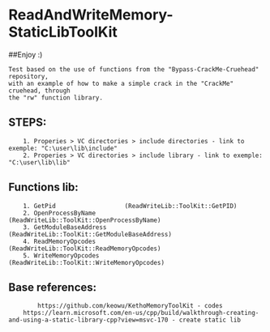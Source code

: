 # ReadAndWriteMemory-StaticLibToolKit

##Enjoy :)
 
 	Test based on the use of functions from the "Bypass-CrackMe-Cruehead" repository, 
	with an example of how to make a simple crack in the "CrackMe" cruehead, through 
	the "rw" function library. 
	
		
## STEPS:
	
		1. Properies > VC directories > include directories - link to exemple: "C:\user\lib\include"
		2. Properies > VC directories > include library - link to exemple: "C:\user\lib\lib"
    
## Functions lib:
		
		1. GetPid					(ReadWriteLib::ToolKit::GetPID)
		2. OpenProcessByName				(ReadWriteLib::ToolKit::OpenProcessByName)
		3. GetModuleBaseAddress				(ReadWriteLib::ToolKit::GetModuleBaseAddress)
		4. ReadMemoryOpcodes				(ReadWriteLib::ToolKit::ReadMemoryOpcodes)
		5. WriteMemoryOpcodes				(ReadWriteLib::ToolKit::WriteMemoryOpcodes)

## Base references:

    		https://github.com/keowu/KethoMemoryToolKit - codes 
		https://learn.microsoft.com/en-us/cpp/build/walkthrough-creating-and-using-a-static-library-cpp?view=msvc-170 - create static lib
